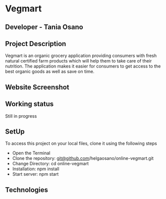 # Vegmart

## Developer - Tania Osano

## Project Description

Vegmart is an organic grocery application providing consumers with fresh natural certified farm products which will help them to take care of their nutrition. The application makes it easier for consumers to get access to the best organic goods as well as save on time.

## Website Screenshot


## Working status

Still in progress

## SetUp

To access this project on your local files, clone it using the following steps

* Open the Terminal
* Clone the repository: git@github.com/helgaosano/online-vegmart.git
* Change Directory: cd online-vegmart
* Installation: npm install 
* Start server: npm start

## Technologies


